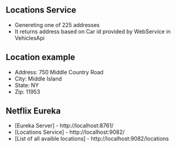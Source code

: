 ## Locations Service

- Genereting one of 225 addresses
- It returns address based on Car id provided by WebService in VehiclesApi

## Location example 
- Address: 750 Middle Country Road
- City: Middle Island 
- State: NY
- Zip: 11953

## Netflix Eureka 

- [Eureka Server] - http://localhost:8761/
- [Locations Service] - http://localhost:9082/
- [List of all avaible locations] - http://localhost:9082/locations
